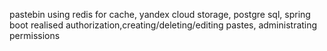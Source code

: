 pastebin
using redis for cache, yandex cloud storage, postgre sql, spring boot
realised authorization,creating/deleting/editing pastes, administrating permissions
